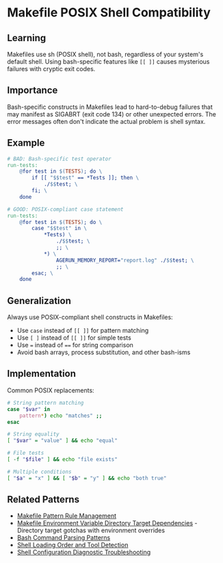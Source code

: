# Makefile POSIX Shell Compatibility

## Learning
Makefiles use sh (POSIX shell), not bash, regardless of your system's default shell. Using bash-specific features like `[[ ]]` causes mysterious failures with cryptic exit codes.

## Importance
Bash-specific constructs in Makefiles lead to hard-to-debug failures that may manifest as SIGABRT (exit code 134) or other unexpected errors. The error messages often don't indicate the actual problem is shell syntax.

## Example
```makefile
# BAD: Bash-specific test operator
run-tests:
	@for test in $(TESTS); do \
		if [[ "$$test" == *Tests ]]; then \
			./$$test; \
		fi; \
	done

# GOOD: POSIX-compliant case statement
run-tests:
	@for test in $(TESTS); do \
		case "$$test" in \
			*Tests) \
				./$$test; \
				;; \
			*) \
				AGERUN_MEMORY_REPORT="report.log" ./$$test; \
				;; \
		esac; \
	done
```

## Generalization
Always use POSIX-compliant shell constructs in Makefiles:
- Use `case` instead of `[[ ]]` for pattern matching
- Use `[ ]` instead of `[[ ]]` for simple tests
- Use `=` instead of `==` for string comparison
- Avoid bash arrays, process substitution, and other bash-isms

## Implementation
Common POSIX replacements:
```bash
# String pattern matching
case "$var" in
    pattern*) echo "matches" ;;
esac

# String equality
[ "$var" = "value" ] && echo "equal"

# File tests
[ -f "$file" ] && echo "file exists"

# Multiple conditions
[ "$a" = "x" ] && [ "$b" = "y" ] && echo "both true"
```

## Related Patterns
- [Makefile Pattern Rule Management](makefile-pattern-rule-management.md)
- [Makefile Environment Variable Directory Target Dependencies](makefile-environment-variable-directory-gotcha.md) - Directory target gotchas with environment overrides
- [Bash Command Parsing Patterns](bash-command-parsing-patterns.md)
- [Shell Loading Order and Tool Detection](shell-loading-order-tool-detection.md)
- [Shell Configuration Diagnostic Troubleshooting](shell-configuration-diagnostic-troubleshooting.md)